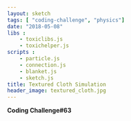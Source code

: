 ```yaml
---
layout: sketch
tags: [ "coding-challenge", "physics"]
date: "2018-05-08"
libs : 
    - toxiclibs.js
    - toxichelper.js
scripts : 
    - particle.js
    - connection.js
    - blanket.js
    - sketch.js
title: Textured Cloth Simulation
header_image: textured_cloth.jpg
---
```


**Coding Challenge#63**

